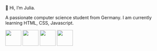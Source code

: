    👋 Hi, I’m Julia.

A passionate computer science student from Germany.
   I am currently learning HTML, CSS, Javascript.


<img src="https://github.com/Julinsky23/Julinsky23/assets/149895465/09d1a76a-1175-4e35-b3e1-3a89d790dd1e" width="50">

<img src="https://github.com/Julinsky23/Julinsky23/assets/149895465/f706f605-18d8-456a-8c97-39e3a4e20cb8" width="50">


<img src="https://github.com/Julinsky23/Julinsky23/assets/149895465/56c0ee09-cbd2-4f66-815b-ea8d2e7aabdd" width="50">

<img src="https://github.com/Julinsky23/Julinsky23/assets/149895465/76cb89d8-812d-407e-b49b-1cd0595726ac" width="50">


<!---![CSS](https://github.com/Julinsky23/Julinsky23/assets/149895465/09d1a76a-1175-4e35-b3e1-3a89d790dd1e)

<img src="" width="400">

<img src="" width="400">

Julinsky23/Julinsky23 is a ✨ special ✨ repository because its `README.md` (this file) appears on your GitHub profile.
You can click the Preview link to take a look at your changes.
--->
